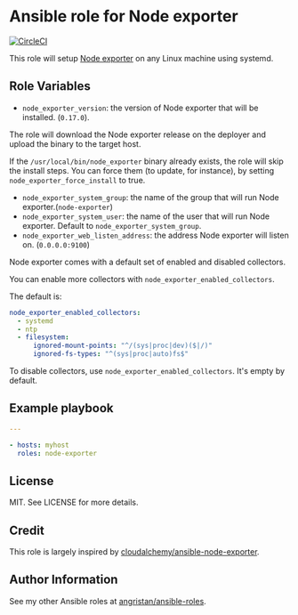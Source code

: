 # Ansible role for Node exporter

[![CircleCI](https://circleci.com/gh/angristan/ansible-node-exporter.svg?style=svg)](https://circleci.com/gh/angristan/ansible-node-exporter)

This role will setup [Node exporter](https://github.com/prometheus/node_exporter) on any Linux machine using systemd.

## Role Variables

- `node_exporter_version`: the version of Node exporter that will be installed. (`0.17.0`).

The role will download the Node exporter release on the deployer and upload the binary to the target host.

If the `/usr/local/bin/node_exporter` binary already exists, the role will skip the install steps. You can force them (to update, for instance), by setting `node_exporter_force_install` to true.

- `node_exporter_system_group`: the name of the group that will run Node exporter.(`node-exporter`)
- `node_exporter_system_user`: the name of the user that will run Node exporter. Default to `node_exporter_system_group`.
- `node_exporter_web_listen_address`: the address Node exporter will listen on. (`0.0.0.0:9100`)

Node exporter comes with a default set of enabled and disabled collectors.

You can enable more collectors with `node_exporter_enabled_collectors`.

The default is:

```yaml
node_exporter_enabled_collectors:
  - systemd
  - ntp
  - filesystem:
      ignored-mount-points: "^/(sys|proc|dev)($|/)"
      ignored-fs-types: "^(sys|proc|auto)fs$"
```

To disable collectors, use `node_exporter_enabled_collectors`. It's empty by default.


## Example playbook

```yaml
---

- hosts: myhost
  roles: node-exporter
```

## License

MIT. See LICENSE for more details.

## Credit

This role is largely inspired by [cloudalchemy/ansible-node-exporter](https://github.com/cloudalchemy/ansible-node-exporter).

## Author Information

See my other Ansible roles at [angristan/ansible-roles](https://github.com/angristan/ansible-roles).
